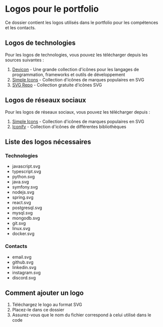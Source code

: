 # Logos pour le portfolio

Ce dossier contient les logos utilisés dans le portfolio pour les compétences et les contacts.

## Logos de technologies

Pour les logos de technologies, vous pouvez les télécharger depuis les sources suivantes :

1. [Devicon](https://devicon.dev/) - Une grande collection d'icônes pour les langages de programmation, frameworks et outils de développement
2. [Simple Icons](https://simpleicons.org/) - Collection d'icônes de marques populaires en SVG
3. [SVG Repo](https://www.svgrepo.com/) - Collection gratuite d'icônes SVG

## Logos de réseaux sociaux

Pour les logos de réseaux sociaux, vous pouvez les télécharger depuis :

1. [Simple Icons](https://simpleicons.org/) - Collection d'icônes de marques populaires en SVG
2. [Iconify](https://iconify.design/) - Collection d'icônes de différentes bibliothèques

## Liste des logos nécessaires

### Technologies
- javascript.svg
- typescript.svg
- python.svg
- java.svg
- symfony.svg
- nodejs.svg
- spring.svg
- react.svg
- postgresql.svg
- mysql.svg
- mongodb.svg
- git.svg
- linux.svg
- docker.svg

### Contacts
- email.svg
- github.svg
- linkedin.svg
- instagram.svg
- discord.svg

## Comment ajouter un logo

1. Téléchargez le logo au format SVG
2. Placez-le dans ce dossier
3. Assurez-vous que le nom du fichier correspond à celui utilisé dans le code 